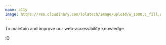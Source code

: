 ```yaml
---
name: a11y
image: https://res.cloudinary.com/lolatech/image/upload/w_1000,c_fill,ar_1:1,g_auto,r_max,bo_5px_solid_red,b_rgb:262c35/v1601286189/sample.jpg
---
```

To maintain and improve our web-accessibility knowledge

:D